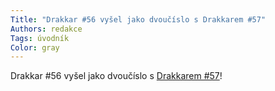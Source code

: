 ```yaml
---
Title: "Drakkar #56 vyšel jako dvoučíslo s Drakkarem #57"
Authors: redakce
Tags: úvodník
Color: gray
---
```

Drakkar #56 vyšel jako dvoučíslo 
s [Drakkarem #57](http://drakkar.sk/57)!

